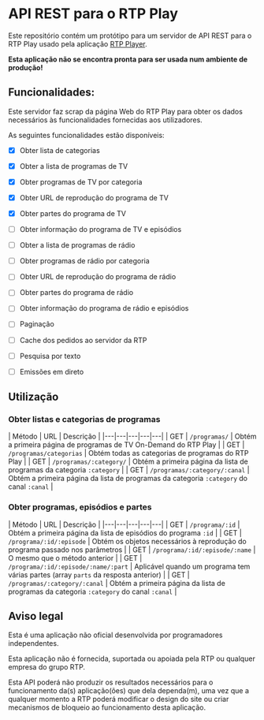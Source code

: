 # API REST para o RTP Play

Este repositório contém um protótipo para um servidor de API REST para o RTP Play usado pela aplicação [RTP Player](https://github.com/dmpasilva/player-rtp).

**Esta aplicação não se encontra pronta para ser usada num ambiente de produção!**

## Funcionalidades:

Este servidor faz scrap da página Web do RTP Play para obter os dados necessários às funcionalidades fornecidas aos utilizadores.

As seguintes funcionalidades estão disponíveis:

- [x] Obter lista de categorias
- [x] Obter a lista de programas de TV
- [x] Obter programas de TV por categoria
- [x] Obter URL de reprodução do programa de TV
- [x] Obter partes do programa de TV
- [ ] Obter informação do programa de TV e episódios
- [ ] Obter a lista de programas de rádio
- [ ] Obter programas de rádio por categoria
- [ ] Obter URL de reprodução do programa de rádio
- [ ] Obter partes do programa de rádio
- [ ] Obter informação do programa de rádio e episódios
- [ ] Paginação
- [ ] Cache dos pedidos ao servidor da RTP
- [ ] Pesquisa por texto
- [ ] Emissões em direto


## Utilização

### Obter listas e categorias de programas

| Método | URL | Descrição |
|---|---|---|---|---|
| GET | `/programas/` | Obtém a primeira página de programas de TV On-Demand do RTP Play  |
| GET | `/programas/categorias` | Obtém todas as categorias de programas do RTP Play  |
| GET | `/programas/:category/` | Obtém a primeira página da lista de programas da categoria `:category`  |
| GET | `/programas/:category/:canal` | Obtém a primeira página da lista de programas da categoria `:category` do canal `:canal` |

### Obter programas, episódios e partes

| Método | URL | Descrição |
|---|---|---|---|---|
| GET | `/programa/:id` | Obtém a primeira página da lista de episódios do programa `:id`  |
| GET | `/programa/:id/:episode` | Obtém os objetos necessários à reprodução do programa passado nos parâmetros   |
| GET | `/programa/:id/:episode/:name` | O mesmo que o método anterior |
| GET | `/programa/:id/:episode/:name/:part` | Aplicável quando um programa tem várias partes (array `parts` da resposta anterior) |
| GET | `/programas/:category/:canal` | Obtém a primeira página da lista de programas da categoria `:category` do canal `:canal` |


## Aviso legal

Esta é uma aplicação não oficial desenvolvida por programadores independentes. 

Esta aplicação não é fornecida, suportada ou apoiada pela RTP ou qualquer empresa do grupo RTP.

Esta API poderá não produzir os resultados necessários para o funcionamento da(s) aplicação(ões) que dela dependa(m), uma vez que a qualquer momento a RTP poderá modificar o design do site ou criar mecanismos de bloqueio ao funcionamento desta aplicação.
